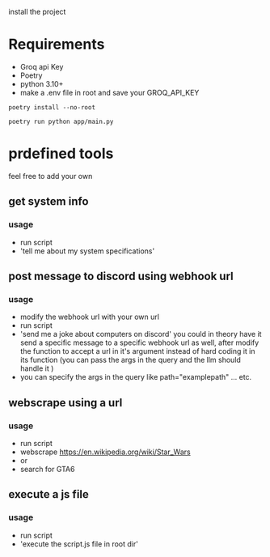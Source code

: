 install the project
# Requirements
- Groq api Key
- Poetry
- python 3.10+
- make a .env file in root and save your GROQ_API_KEY

```
poetry install --no-root
```

```
poetry run python app/main.py
```

# prdefined tools
feel free to add your own
## get system info
### usage
- run script 
- 'tell me about my system specifications'

## post message to discord using webhook url
### usage
- modify the webhook url with your own url
- run script 
- 'send me a joke about computers on discord'
you could in theory have it send a specific message to a specific webhook url as well, after modify the function to accept a url in it's argument instead of hard coding it in its function
(you can pass the args in the query and the llm should handle it )
- you can specify the args in the query like path="examplepath" ... etc.

## webscrape using a url
### usage
- run script 
- webscrape https://en.wikipedia.org/wiki/Star_Wars
- or
- search for GTA6

## execute a js file
### usage
- run script 
- 'execute the script.js file in root dir'
